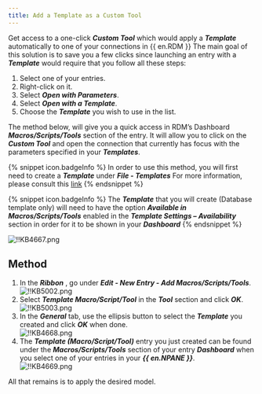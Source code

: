 ```yaml
---
title: Add a Template as a Custom Tool
---
```

Get access to a one-click ***Custom Tool*** which would apply a ***Template*** automatically to one of your connections in {{ en.RDM }} The main goal of this solution is to save you a few clicks since launching an entry with a ***Template*** would require that you follow all these steps:

1. Select one of your entries.
1. Right-click on it.
1. Select ***Open with Parameters***.
1. Select ***Open with a Template***.
1. Choose the ***Template*** you wish to use in the list.

The method below, will give you a quick access in RDM’s Dashboard ***Macros/Scripts/Tools*** section of the entry. It will allow you to click on the ***Custom Tool*** and open the connection that currently has focus with the parameters specified in your ***Templates***.

{% snippet icon.badgeInfo %}
In order to use this method, you will first need to create a ***Template*** under ***File - Templates*** For more information, please consult this [link](https://helprdm.devolutions.net/file_templates.html)
{% endsnippet %}

{% snippet icon.badgeInfo %}
The ***Template*** that you will create (Database template only) will need to have the option ***Available in Macros/Scripts/Tools*** enabled in the ***Template Settings – Availability*** section in order for it to be shown in your ***Dashboard***
{% endsnippet %}

![!!KB4667.png](/img/en/kb/KB4667.png)

## Method

1. In the ***Ribbon*** , go under ***Edit - New Entry - Add Macros/Scripts/Tools***.  
![!!KB5002.png](/img/en/kb/KB5002.png)
1. Select ***Template Macro/Script/Tool*** in the ***Tool*** section and click ***OK***.  
![!!KB5003.png](/img/en/kb/KB5003.png)
1. In the ***General*** tab, use the ellipsis button to select the ***Template*** you created and click ***OK*** when done.  
![!!KB4668.png](/img/en/kb/KB4668.png)
1. The ***Template (Macro/Script/Tool)*** entry you just created can be found under the ***Macros/Scripts/Tools*** section of your entry ***Dashboard*** when you select one of your entries in your ***{{ en.NPANE }}***.  
![!!KB4669.png](/img/en/kb/KB4669.png)  

All that remains is to apply the desired model.
